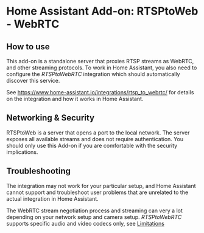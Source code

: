 # Home Assistant Add-on: RTSPtoWeb - WebRTC

## How to use

This add-on is a standalone server that proxies RTSP streams as WebRTC, and other streaming protocols. To work in Home Assistant, you also need to configure the *RTSPtoWebRTC* integration which should automatically discover this service.

See https://www.home-assistant.io/integrations/rtsp_to_webrtc/ for details on the integration and how it works in Home Assistant.

## Networking & Security

RTSPtoWeb is a server that opens a port to the local network. The server exposes all available streams and does not require authentication. You should only use this Add-on if you are comfortable with the security implications.

## Troubleshooting

The integration may not work for your particular setup, and Home Assistant cannot support and troubleshoot user problems that are unrelated to the actual integration in Home Assistant.

The WebRTC stream negotiation process and streaming can very a lot depending on your network setup and camera setup. *RTSPtoWebRTC* supports specific audio and video codecs only, see [Limitations](https://github.com/deepch/RTSPtoWeb#limitations)


